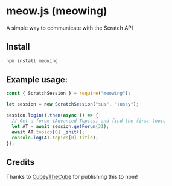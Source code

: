 # meow.js (meowing)

A simple way to communicate with the Scratch API

## Install

```bash
npm install meowing
```

## Example usage:

```javascript
const { ScratchSession } = require("meowing");

let session = new ScratchSession("sus", "sussy");

session.login().then(async () => {
  // Get a forum (Advanced Topics) and find the first topic
  let AT = await session.getForum(31);
  await AT.topics[0]._init();
  console.log(AT.topics[0].title);
});
```

## Credits

Thanks to [CubeyTheCube](https://github.com/CubeyTheCube) for publishing this to npm!
